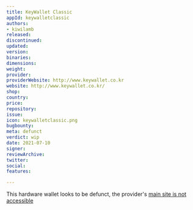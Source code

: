 ```yaml
---
title: KeyWallet Classic
appId: keywalletclassic
authors:
- kiwilamb
released: 
discontinued: 
updated: 
version: 
binaries: 
dimensions: 
weight: 
provider: 
providerWebsite: http://www.keywallet.co.kr
website: http://www.keywallet.co.kr/
shop: 
country: 
price: 
repository: 
issue: 
icon: keywalletclassic.png
bugbounty: 
meta: defunct
verdict: wip
date: 2021-07-10
signer: 
reviewArchive: 
twitter: 
social: 
features: 

---
```


This hardware wallet looks to be defunct, the provider's [main site is not accessible](http://www.keywallet.co.kr) 
